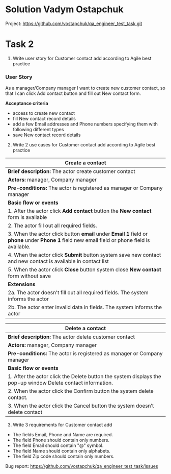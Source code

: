 # Solution Vadym Ostapchuk 

Project: https://github.com/vostapchuk/qa_engineer_test_task.git

Task 2
==================
1. Write user story for Customer contact add according to Agile best practice

### User Story

As a manager/Company manager I want to create new customer contact, 
so that I can click Add contact button and fill out New contact form.

**Acceptance criteria**

* access to create new contact
* fill New contact record details
* add a few Email addresses and Phone numbers specifying them with following 
different types
* save New contact record details

2. Write 2 use cases for Customer contact add according to Agile best practice

|Create a contact|
|------------|
|**Brief description:** The actor create customer contact|
|**Actors:** manager, Company manager|
|**Pre-conditions:** The actor is registered as manager or Company manager|
|**Basic flow or events**|
|1. After the actor click **Add contact** button the **New contact** form is available|
|2. The actor fill out all required fields.|
|3. When the actor click button **email** under **Email 1** field or **phone** under **Phone 1** field new email field or phone field is available.|
|4. When the actor click **Submit** button system save new contact and new contact is available in contact list|
|5. When the actor click **Close** button system close **New contact** form without save|
|**Extensions**|
|2a. The actor doesn't fill out all required fields. The system informs the actor|
|2b. The actor enter invalid data in fields. The system informs the actor|

|Delete a contact|
|-------------|
|**Brief description:** The actor delete customer contact|
|**Actors:** manager, Company manager|
|**Pre-conditions:** The actor is registered as manager or Company manager|
|**Basic flow or events**|
|1. After the actor click the Delete button the system displays the pop-up window Delete contact information.|
|2. When the actor click the Confirm button the system delete contact.|
|3. When the actor click the Cancel button the system doesn’t delete contact|

3. Write 3 requirements for Customer contact add

* The fields Email, Phone and Name are required.
* The field Phone should contain only numbers.
* The field Email should contain "@" symbol.
* The field Name should contain only alphabets.
* The field Zip code should contain only numbers.

Bug report: https://github.com/vostapchuk/qa_engineer_test_task/issues
